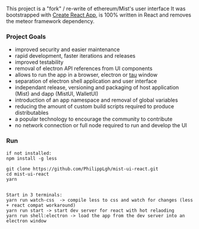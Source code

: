 This project is a "fork" / re-write of ethereum/Mist's user interface
It was bootstrapped with [Create React App](https://github.com/facebookincubator/create-react-app), is 100% written in React and removes the meteor framework dependency.

### Project Goals
- improved security and easier maintenance
- rapid development, faster iterations and releases
- improved testability
- removal of electron API references from UI components
- allows to run the app in a browser, electron or [tau](https://github.com/PhilippLgh/tau) window 
- separation of electron shell application and user interface
- independant release, versioning and packaging of host application (Mist) and dapp (MistUI, WalletUI)
- introduction of an app namespace and removal of global variables
- reducing the amount of custom build scripts required to produce distributables
- a popular technology to encourage the community to contribute
- no network connection or full node required to run and develop the UI

### Run
```
if not installed:
npm install -g less

git clone https://github.com/PhilippLgh/mist-ui-react.git
cd mist-ui-react
yarn


Start in 3 terminals:
yarn run watch-css  -> compile less to css and watch for changes (less + react compat workaround)
yarn run start -> start dev server for react with hot relaoding
yarn run shell:electron -> load the app from the dev server into an electron window
```
